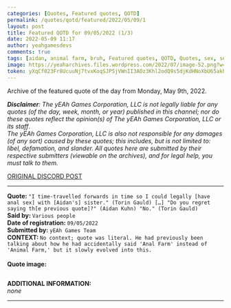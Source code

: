 ```yaml
---
categories: [Quotes, Featured quotes, QOTD]
permalink: /quotes/qotd/featured/2022/05/09/1
layout: post
title: Featured QOTD for 09/05/2022 (1/3)
date: 2022-05-09 11:17
author: yeahgamesdevs
comments: true
tags: [aidan, animal farm, bruh, Featured quotes, QOTD, Quotes, sex, sexual relationships, sister, torin]
image: https://yeaharchives.files.wordpress.com/2022/07/image-52.png?w=510
token: yXqCf023Fr8UcuuNj7tvxKoqSJP5jVWnII3AOz3Khl2odQ9s5djKdHNoXbU65akhTq3cXgknMpfP6SpfSBLvsl1Cv02YqBYsz7ovOKNjfpMVukZPR86WUnPnW8ck8fCbOcVxPR76wKns
---
```

<!-- wp:paragraph -->
<p>Archive of the featured quote of the day from Monday, May 9th, 2022. </p>
<!-- /wp:paragraph -->

<!-- wp:paragraph -->
<p><em><strong>Disclaimer</strong>: The yEAh Games Corporation, LLC is not legally liable for any quotes (of the day, week, month, or year) published in this channel; nor do these quotes reflect the opinion(s) of The yEAh Games Corporation, LLC or its staff</em>.<br><em>The yEAh Games Corporation, LLC is also not responsible for any damages (of any sort) caused by these quotes; this includes, but is not limited to: libel, defamation, and slander. All quotes here are submitted by their respective submitters (viewable on the archives), and for legal help, you must talk to them.</em><br><a href="https://cdn.discordapp.com/attachments/958100064079839303/964566123628609628/unknown.png"></a></p>
<!-- /wp:paragraph -->

<!-- wp:buttons {"layout":{"type":"flex","justifyContent":"left"}} -->
<div class="wp-block-buttons"><!-- wp:button {"textColor":"vivid-cyan-blue","align":"center","style":{"border":{"radius":"18px"}},"className":"is-style-fill"} -->
<div class="wp-block-button aligncenter is-style-fill"><a class="wp-block-button__link has-vivid-cyan-blue-color has-text-color wp-element-button" href="https://discord.com/channels/887052880782176266/958100064079839303/972307057774592020" style="border-radius:18px;">ORIGINAL DISCORD POST</a></div>
<!-- /wp:button --></div>
<!-- /wp:buttons -->

<!-- wp:separator {"align":"center","className":"is-style-wide"} -->
<hr class="wp-block-separator aligncenter has-alpha-channel-opacity is-style-wide" />
<!-- /wp:separator -->

<!-- wp:paragraph -->
<p><strong>Quote: </strong><code>"I time-travelled forwards in time so I could legally [have anal sex] with [Aidan's] sister." (Torin Gauld) […] "Do you regret saying th[e previous quote]?" (Aidan Kuhn) "No." (Torin Gauld)</code><br><strong>Said by: </strong><code>Various people</code><br><strong>Date of registration: </strong><code>09/05/2022</code> <br><strong>Submitted by: </strong><code>yEAh Games Team</code><br><strong>CONTEXT: </strong><code>No context; quote was literal. He had previously been talking about how he had accidentally said 'Anal Farm' instead of 'Animal Farm,' but it slowly evolved into this.<br></code><br><strong>Quote image:</strong></p>
<!-- /wp:paragraph -->

<!-- wp:image {"id":906,"sizeSlug":"large","linkDestination":"none"} -->
<figure class="wp-block-image size-large"><img src="https://yeaharchives.files.wordpress.com/2022/07/image-52.png?w=510" alt="" class="wp-image-906" /></figure>
<!-- /wp:image -->

<!-- wp:paragraph -->
<p><strong>ADDITIONAL INFORMATION:</strong><br><em>none</em></p>
<!-- /wp:paragraph -->

<!-- wp:separator {"className":"is-style-wide"} -->
<hr class="wp-block-separator has-alpha-channel-opacity is-style-wide" />
<!-- /wp:separator -->
